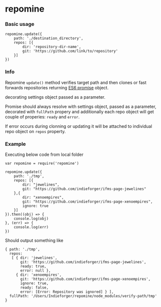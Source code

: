 # repomine

### Basic usage
```
repomine.update({
    path: './destination_directory',
    repos: [{
        dir: 'repository-dir-name',
        git: 'https://github.com/link/to/repository'
    }]
})
```

### Info

Repomine `update()` method verifies target path and then clones or fast forwards repositories returning [ES6 promise](https://developer.mozilla.org/en/docs/Web/JavaScript/Reference/Global_Objects/Promise) object.

 decorating settings object passed as a parameter.

Promise should always resolve with settings object, passed as a parameter, decorated with `fullPath` propery and additionally each repo object will get couple of properies: `ready` and `error`.

If error occurs during clonning or updating it will be attached to individual repo object on `repos` property.


### Example

Executing below code from local folder

```
var repomine = require('repomine')

repomine.update({
    path: './tmp',
    repos: [{
        dir: "jewelines",
        git: "https://github.com/indieforger/ifms-page-jewelines"
    },{
        dir: "xenoempires",
        git: "https://github.com/indieforger/ifms-page-xenoempires",
        ignore: true
    }]
}).then((obj) => {
    console.log(obj)
}, (err) => {
    console.log(err)
})
```

Should output something like
```
{ path: './tmp',
  repos:
   [ { dir: 'jewelines',
       git: 'https://github.com/indieforger/ifms-page-jewelines',
       ready: true,
       error: null },
     { dir: 'xenoempires',
       git: 'https://github.com/indieforger/ifms-page-xenoempires',
       ignore: true,
       ready: false,
       error: [Error: Repository was ignored] } ],
  fullPath: '/Users/Indieforger/repomine/node_modules/verify-path/tmp' }
```






